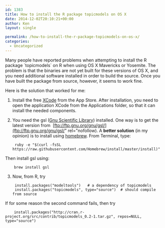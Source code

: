 ```yaml
---
id: 1383
title: How to install the R package topicmodels on OS X
date: 2014-12-02T20:10:21+00:00
author: Ken
layout: single

permalink: /how-to-install-the-r-package-topicmodels-on-os-x/
categories:
  - Uncategorized
---
```

Many people have reported problems when attempting to install the R package \`topicmodels\` on R when using OS X Mavericks or Yosemite. The problem is that the binaries are not yet built for these versions of OS X, and you need additional software installed in order to build the source. Once you have built the package from source, however, it seems to work fine.

Here is the solution that worked for me:

1. Install the free [XCode](https://macappsto.re/gb/Bk9QD.m) from the App Store. After installation, you need to open the application XCode from the Applications folder, so that it can install the needed components.
2. You need the gsl ([Gnu Scientific Library](http://www.gnu.org/software/gsl/)) installed. One way is to get the latest version from  [ftp://ftp.gnu.org/gnu/gsl/](ftp://ftp.gnu.org/gnu/gsl/" rel="nofollow). A **better solution** (in my opinion) is to install using [homebrew](http://brew.sh/). From Terminal, type:

        ruby -e "$(curl -fsSL https://raw.githubusercontent.com/Homebrew/install/master/install)"
Then install gsl using:

        brew install gsl

3. Now, from R, try

        install.packages("modeltools")   # a dependency of topicmodels
        install.packages("topicmodels", type="source")  # should compile from source

  If for some reason the second command fails, then try

        install.packages("http://cran.r-project.org/src/contrib/topicmodels_0.2-1.tar.gz", repos=NULL, type="source")


